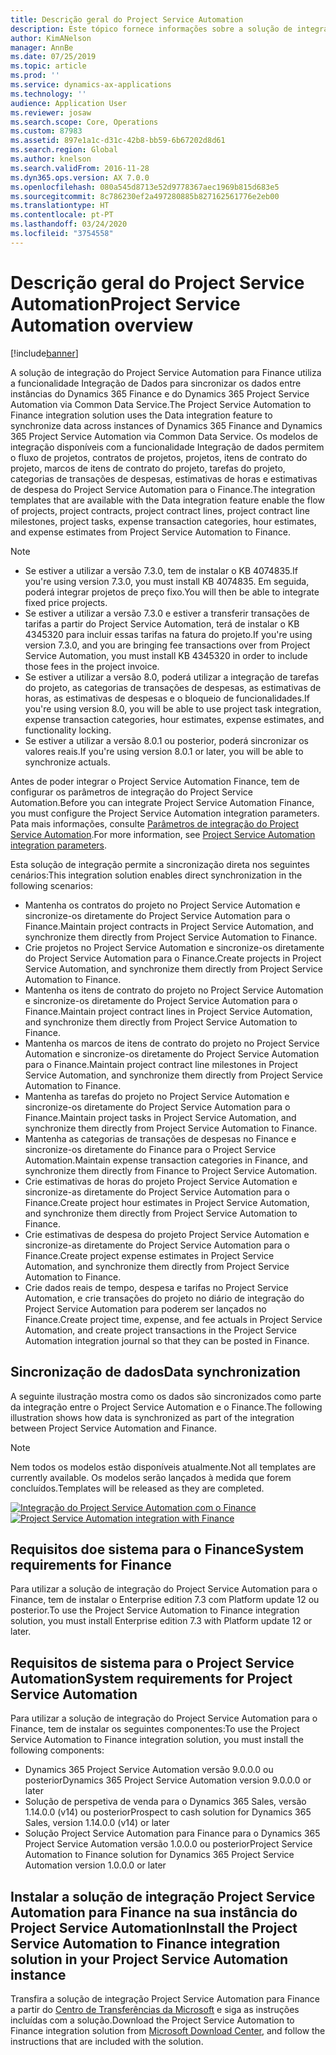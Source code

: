 ```yaml
---
title: Descrição geral do Project Service Automation
description: Este tópico fornece informações sobre a solução de integração do Dynamics 365 Project Service Automation com o Dynamics 365 Finance.
author: KimANelson
manager: AnnBe
ms.date: 07/25/2019
ms.topic: article
ms.prod: ''
ms.service: dynamics-ax-applications
ms.technology: ''
audience: Application User
ms.reviewer: josaw
ms.search.scope: Core, Operations
ms.custom: 87983
ms.assetid: 897e1a1c-d31c-42b8-bb59-6b67202d8d61
ms.search.region: Global
ms.author: knelson
ms.search.validFrom: 2016-11-28
ms.dyn365.ops.version: AX 7.0.0
ms.openlocfilehash: 080a545d8713e52d9778367aec1969b815d683e5
ms.sourcegitcommit: 8c786230ef2a497280885b827162561776e2eb00
ms.translationtype: HT
ms.contentlocale: pt-PT
ms.lasthandoff: 03/24/2020
ms.locfileid: "3754558"
---
```

# <a name="project-service-automation-overview"></a><span data-ttu-id="c1c3e-103">Descrição geral do Project Service Automation</span><span class="sxs-lookup"><span data-stu-id="c1c3e-103">Project Service Automation overview</span></span>

[!include[banner](../includes/banner.md)]

<span data-ttu-id="c1c3e-104">A solução de integração do Project Service Automation para Finance utiliza a funcionalidade Integração de Dados para sincronizar os dados entre instâncias do Dynamics 365 Finance e do Dynamics 365 Project Service Automation via Common Data Service.</span><span class="sxs-lookup"><span data-stu-id="c1c3e-104">The Project Service Automation to Finance integration solution uses the Data integration feature to synchronize data across instances of Dynamics 365 Finance and Dynamics 365 Project Service Automation via Common Data Service.</span></span> <span data-ttu-id="c1c3e-105">Os modelos de integração disponíveis com a funcionalidade Integração de dados permitem o fluxo de projetos, contratos de projetos, projetos, itens de contrato do projeto, marcos de itens de contrato do projeto, tarefas do projeto, categorias de transações de despesas, estimativas de horas e estimativas de despesa do Project Service Automation para o Finance.</span><span class="sxs-lookup"><span data-stu-id="c1c3e-105">The integration templates that are available with the Data integration feature enable the flow of projects, project contracts, project contract lines, project contract line milestones, project tasks, expense transaction categories, hour estimates, and expense estimates from Project Service Automation to Finance.</span></span>

> [!NOTE]
> - <span data-ttu-id="c1c3e-106">Se estiver a utilizar a versão 7.3.0, tem de instalar o KB 4074835.</span><span class="sxs-lookup"><span data-stu-id="c1c3e-106">If you're using version 7.3.0, you must install KB 4074835.</span></span> <span data-ttu-id="c1c3e-107">Em seguida, poderá integrar projetos de preço fixo.</span><span class="sxs-lookup"><span data-stu-id="c1c3e-107">You will then be able to integrate fixed price projects.</span></span>
> - <span data-ttu-id="c1c3e-108">Se estiver a utilizar a versão 7.3.0 e estiver a transferir transações de tarifas a partir do Project Service Automation, terá de instalar o KB 4345320 para incluir essas tarifas na fatura do projeto.</span><span class="sxs-lookup"><span data-stu-id="c1c3e-108">If you're using version 7.3.0, and you are bringing fee transactions over from Project Service Automation, you must install KB 4345320 in order to include those fees in the project invoice.</span></span>
> - <span data-ttu-id="c1c3e-109">Se estiver a utilizar a versão 8.0, poderá utilizar a integração de tarefas do projeto, as categorias de transações de despesas, as estimativas de horas, as estimativas de despesas e o bloqueio de funcionalidades.</span><span class="sxs-lookup"><span data-stu-id="c1c3e-109">If you're using version 8.0, you will be able to use project task integration, expense transaction categories, hour estimates, expense estimates, and functionality locking.</span></span>
> - <span data-ttu-id="c1c3e-110">Se estiver a utilizar a versão 8.0.1 ou posterior, poderá sincronizar os valores reais.</span><span class="sxs-lookup"><span data-stu-id="c1c3e-110">If you're using version 8.0.1 or later, you will be able to synchronize actuals.</span></span>

<span data-ttu-id="c1c3e-111">Antes de poder integrar o Project Service Automation Finance, tem de configurar os parâmetros de integração do Project Service Automation.</span><span class="sxs-lookup"><span data-stu-id="c1c3e-111">Before you can integrate Project Service Automation Finance, you must configure the Project Service Automation integration parameters.</span></span> <span data-ttu-id="c1c3e-112">Pata mais informações, consulte [Parâmetros de integração do Project Service Automation](PSA-parameters.md).</span><span class="sxs-lookup"><span data-stu-id="c1c3e-112">For more information, see [Project Service Automation integration parameters](PSA-parameters.md).</span></span>

<span data-ttu-id="c1c3e-113">Esta solução de integração permite a sincronização direta nos seguintes cenários:</span><span class="sxs-lookup"><span data-stu-id="c1c3e-113">This integration solution enables direct synchronization in the following scenarios:</span></span>

- <span data-ttu-id="c1c3e-114">Mantenha os contratos do projeto no Project Service Automation e sincronize-os diretamente do Project Service Automation para o Finance.</span><span class="sxs-lookup"><span data-stu-id="c1c3e-114">Maintain project contracts in Project Service Automation, and synchronize them directly from Project Service Automation to Finance.</span></span>
- <span data-ttu-id="c1c3e-115">Crie projetos no Project Service Automation e sincronize-os diretamente do Project Service Automation para o Finance.</span><span class="sxs-lookup"><span data-stu-id="c1c3e-115">Create projects in Project Service Automation, and synchronize them directly from Project Service Automation to Finance.</span></span>
- <span data-ttu-id="c1c3e-116">Mantenha os itens de contrato do projeto no Project Service Automation e sincronize-os diretamente do Project Service Automation para o Finance.</span><span class="sxs-lookup"><span data-stu-id="c1c3e-116">Maintain project contract lines in Project Service Automation, and synchronize them directly from Project Service Automation to Finance.</span></span>
- <span data-ttu-id="c1c3e-117">Mantenha os marcos de itens de contrato do projeto no Project Service Automation e sincronize-os diretamente do Project Service Automation para o Finance.</span><span class="sxs-lookup"><span data-stu-id="c1c3e-117">Maintain project contract line milestones in Project Service Automation, and synchronize them directly from Project Service Automation to Finance.</span></span>
- <span data-ttu-id="c1c3e-118">Mantenha as tarefas do projeto no Project Service Automation e sincronize-os diretamente do Project Service Automation para o Finance.</span><span class="sxs-lookup"><span data-stu-id="c1c3e-118">Maintain project tasks in Project Service Automation, and synchronize them directly from Project Service Automation to Finance.</span></span>
- <span data-ttu-id="c1c3e-119">Mantenha as categorias de transações de despesas no Finance e sincronize-os diretamente do Finance para o Project Service Automation.</span><span class="sxs-lookup"><span data-stu-id="c1c3e-119">Maintain expense transaction categories in Finance, and synchronize them directly from Finance to Project Service Automation.</span></span>
- <span data-ttu-id="c1c3e-120">Crie estimativas de horas do projeto Project Service Automation e sincronize-as diretamente do Project Service Automation para o Finance.</span><span class="sxs-lookup"><span data-stu-id="c1c3e-120">Create project hour estimates in Project Service Automation, and synchronize them directly from Project Service Automation to Finance.</span></span>
- <span data-ttu-id="c1c3e-121">Crie estimativas de despesa do projeto Project Service Automation e sincronize-as diretamente do Project Service Automation para o Finance.</span><span class="sxs-lookup"><span data-stu-id="c1c3e-121">Create project expense estimates in Project Service Automation, and synchronize them directly from Project Service Automation to Finance.</span></span>
- <span data-ttu-id="c1c3e-122">Crie dados reais de tempo, despesa e tarifas no Project Service Automation, e crie transações do projeto no diário de integração do Project Service Automation para poderem ser lançados no Finance.</span><span class="sxs-lookup"><span data-stu-id="c1c3e-122">Create project time, expense, and fee actuals in Project Service Automation, and create project transactions in the Project Service Automation integration journal so that they can be posted in Finance.</span></span>

## <a name="data-synchronization"></a><span data-ttu-id="c1c3e-123">Sincronização de dados</span><span class="sxs-lookup"><span data-stu-id="c1c3e-123">Data synchronization</span></span>

<span data-ttu-id="c1c3e-124">A seguinte ilustração mostra como os dados são sincronizados como parte da integração entre o Project Service Automation e o Finance.</span><span class="sxs-lookup"><span data-stu-id="c1c3e-124">The following illustration shows how data is synchronized as part of the integration between Project Service Automation and Finance.</span></span>

> [!NOTE]
> <span data-ttu-id="c1c3e-125">Nem todos os modelos estão disponíveis atualmente.</span><span class="sxs-lookup"><span data-stu-id="c1c3e-125">Not all templates are currently available.</span></span> <span data-ttu-id="c1c3e-126">Os modelos serão lançados à medida que forem concluídos.</span><span class="sxs-lookup"><span data-stu-id="c1c3e-126">Templates will be released as they are completed.</span></span>

<span data-ttu-id="c1c3e-127">[![Integração do Project Service Automation com o Finance](./media/PSA-integration.png)](./media/PSA-integration.png)</span><span class="sxs-lookup"><span data-stu-id="c1c3e-127">[![Project Service Automation integration with Finance](./media/PSA-integration.png)](./media/PSA-integration.png)</span></span>

## <a name="system-requirements-for-finance"></a><span data-ttu-id="c1c3e-128">Requisitos doe sistema para o Finance</span><span class="sxs-lookup"><span data-stu-id="c1c3e-128">System requirements for Finance</span></span>

<span data-ttu-id="c1c3e-129">Para utilizar a solução de integração do Project Service Automation para o Finance, tem de instalar o Enterprise edition 7.3 com Platform update 12 ou posterior.</span><span class="sxs-lookup"><span data-stu-id="c1c3e-129">To use the Project Service Automation to Finance integration solution, you must install Enterprise edition 7.3 with Platform update 12 or later.</span></span>

## <a name="system-requirements-for-project-service-automation"></a><span data-ttu-id="c1c3e-130">Requisitos de sistema para o Project Service Automation</span><span class="sxs-lookup"><span data-stu-id="c1c3e-130">System requirements for Project Service Automation</span></span>

<span data-ttu-id="c1c3e-131">Para utilizar a solução de integração do Project Service Automation para o Finance, tem de instalar os seguintes componentes:</span><span class="sxs-lookup"><span data-stu-id="c1c3e-131">To use the Project Service Automation to Finance integration solution, you must install the following components:</span></span>

- <span data-ttu-id="c1c3e-132">Dynamics 365 Project Service Automation versão 9.0.0.0 ou posterior</span><span class="sxs-lookup"><span data-stu-id="c1c3e-132">Dynamics 365 Project Service Automation version 9.0.0.0 or later</span></span>
- <span data-ttu-id="c1c3e-133">Solução de perspetiva de venda para o Dynamics 365 Sales, versão 1.14.0.0 (v14) ou posterior</span><span class="sxs-lookup"><span data-stu-id="c1c3e-133">Prospect to cash solution for Dynamics 365 Sales, version 1.14.0.0 (v14) or later</span></span>
- <span data-ttu-id="c1c3e-134">Solução Project Service Automation para Finance para o Dynamics 365 Project Service Automation versão 1.0.0.0 ou posterior</span><span class="sxs-lookup"><span data-stu-id="c1c3e-134">Project Service Automation to Finance solution for Dynamics 365 Project Service Automation version 1.0.0.0 or later</span></span>

## <a name="install-the-project-service-automation-to-finance-integration-solution-in-your-project-service-automation-instance"></a><span data-ttu-id="c1c3e-135">Instalar a solução de integração Project Service Automation para Finance na sua instância do Project Service Automation</span><span class="sxs-lookup"><span data-stu-id="c1c3e-135">Install the Project Service Automation to Finance integration solution in your Project Service Automation instance</span></span>

<span data-ttu-id="c1c3e-136">Transfira a solução de integração Project Service Automation para Finance a partir do [Centro de Transferências da Microsoft](https://www.microsoft.com/download/details.aspx?id=57016) e siga as instruções incluídas com a solução.</span><span class="sxs-lookup"><span data-stu-id="c1c3e-136">Download the Project Service Automation to Finance integration solution from [Microsoft Download Center](https://www.microsoft.com/download/details.aspx?id=57016), and follow the instructions that are included with the solution.</span></span>
